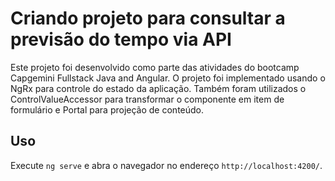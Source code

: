# Criando projeto para consultar a previsão do tempo via API

Este projeto foi desenvolvido como parte das atividades do bootcamp Capgemini Fullstack Java and Angular. O projeto foi implementado usando o NgRx para controle do estado da aplicação. Também foram utilizados o ControlValueAccessor para transformar o componente em item de formulário e Portal para projeção de conteúdo.

## Uso

Execute `ng serve` e abra o navegador no endereço `http://localhost:4200/`.